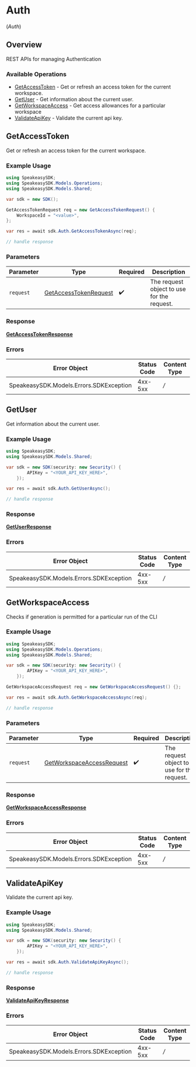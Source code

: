 # Auth
(*Auth*)

## Overview

REST APIs for managing Authentication

### Available Operations

* [GetAccessToken](#getaccesstoken) - Get or refresh an access token for the current workspace.
* [GetUser](#getuser) - Get information about the current user.
* [GetWorkspaceAccess](#getworkspaceaccess) - Get access allowances for a particular workspace
* [ValidateApiKey](#validateapikey) - Validate the current api key.

## GetAccessToken

Get or refresh an access token for the current workspace.

### Example Usage

```csharp
using SpeakeasySDK;
using SpeakeasySDK.Models.Operations;
using SpeakeasySDK.Models.Shared;

var sdk = new SDK();

GetAccessTokenRequest req = new GetAccessTokenRequest() {
    WorkspaceId = "<value>",
};

var res = await sdk.Auth.GetAccessTokenAsync(req);

// handle response
```

### Parameters

| Parameter                                                                 | Type                                                                      | Required                                                                  | Description                                                               |
| ------------------------------------------------------------------------- | ------------------------------------------------------------------------- | ------------------------------------------------------------------------- | ------------------------------------------------------------------------- |
| `request`                                                                 | [GetAccessTokenRequest](../../Models/Operations/GetAccessTokenRequest.md) | :heavy_check_mark:                                                        | The request object to use for the request.                                |

### Response

**[GetAccessTokenResponse](../../Models/Operations/GetAccessTokenResponse.md)**

### Errors

| Error Object                            | Status Code                             | Content Type                            |
| --------------------------------------- | --------------------------------------- | --------------------------------------- |
| SpeakeasySDK.Models.Errors.SDKException | 4xx-5xx                                 | */*                                     |


## GetUser

Get information about the current user.

### Example Usage

```csharp
using SpeakeasySDK;
using SpeakeasySDK.Models.Shared;

var sdk = new SDK(security: new Security() {
        APIKey = "<YOUR_API_KEY_HERE>",
    });

var res = await sdk.Auth.GetUserAsync();

// handle response
```

### Response

**[GetUserResponse](../../Models/Operations/GetUserResponse.md)**

### Errors

| Error Object                            | Status Code                             | Content Type                            |
| --------------------------------------- | --------------------------------------- | --------------------------------------- |
| SpeakeasySDK.Models.Errors.SDKException | 4xx-5xx                                 | */*                                     |


## GetWorkspaceAccess

Checks if generation is permitted for a particular run of the CLI

### Example Usage

```csharp
using SpeakeasySDK;
using SpeakeasySDK.Models.Operations;
using SpeakeasySDK.Models.Shared;

var sdk = new SDK(security: new Security() {
        APIKey = "<YOUR_API_KEY_HERE>",
    });

GetWorkspaceAccessRequest req = new GetWorkspaceAccessRequest() {};

var res = await sdk.Auth.GetWorkspaceAccessAsync(req);

// handle response
```

### Parameters

| Parameter                                                                         | Type                                                                              | Required                                                                          | Description                                                                       |
| --------------------------------------------------------------------------------- | --------------------------------------------------------------------------------- | --------------------------------------------------------------------------------- | --------------------------------------------------------------------------------- |
| `request`                                                                         | [GetWorkspaceAccessRequest](../../Models/Operations/GetWorkspaceAccessRequest.md) | :heavy_check_mark:                                                                | The request object to use for the request.                                        |

### Response

**[GetWorkspaceAccessResponse](../../Models/Operations/GetWorkspaceAccessResponse.md)**

### Errors

| Error Object                            | Status Code                             | Content Type                            |
| --------------------------------------- | --------------------------------------- | --------------------------------------- |
| SpeakeasySDK.Models.Errors.SDKException | 4xx-5xx                                 | */*                                     |


## ValidateApiKey

Validate the current api key.

### Example Usage

```csharp
using SpeakeasySDK;
using SpeakeasySDK.Models.Shared;

var sdk = new SDK(security: new Security() {
        APIKey = "<YOUR_API_KEY_HERE>",
    });

var res = await sdk.Auth.ValidateApiKeyAsync();

// handle response
```

### Response

**[ValidateApiKeyResponse](../../Models/Operations/ValidateApiKeyResponse.md)**

### Errors

| Error Object                            | Status Code                             | Content Type                            |
| --------------------------------------- | --------------------------------------- | --------------------------------------- |
| SpeakeasySDK.Models.Errors.SDKException | 4xx-5xx                                 | */*                                     |

